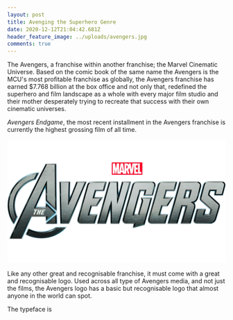 ```yaml
---
layout: post
title: Avenging the Superhero Genre
date: 2020-12-12T21:04:42.681Z
header_feature_image: ../uploads/avengers.jpg
comments: true
---
```

The Avengers, a franchise within another franchise; the Marvel Cinematic Universe. Based on the comic book of the same name the Avengers is the MCU's most profitable franchise as globally, the Avengers franchise has earned $7.768 billion at the box office and not only that, redefined the superhero and film landscape as a whole with every major film studio and their mother desperately trying to recreate that success with their own cinematic universes.

*Avengers Endgame*, the most recent installment in the Avengers franchise is currently the highest grossing film of all time.

![](../uploads/aven.jpg)

Like any other great and recognisable franchise, it must come with a great and recognisable logo. Used across all type of Avengers media, and not just the films, the Avengers logo has a basic but recognisable logo that almost anyone in the world can spot. 

The typeface is